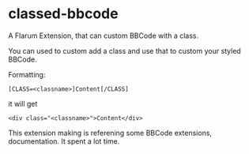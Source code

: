 # classed-bbcode
A Flarum Extension, that can custom BBCode with a class.

You can used to custom add a class and use that to custom your styled BBCode.

Formatting:
```
[CLASS=<classname>]Content[/CLASS]
```

it will get

```
<div class="<classname>">Content</div>
```

This extension making is referening some BBCode extensions, documentation. It spent a lot time.